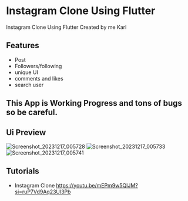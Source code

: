 # Instagram Clone Using Flutter

Instagram Clone Using Flutter
Created by me Karl

## Features
- Post
- Followers/following
- unique UI
- comments and likes
- search user

## This App is Working Progress and tons of bugs so be careful.

## Ui Preview
![Screenshot_20231217_005728](https://github.com/karlmacas29/igclone-flutter/assets/83496597/87d5359a-f750-40cd-a4f0-79650641eedb)
![Screenshot_20231217_005733](https://github.com/karlmacas29/igclone-flutter/assets/83496597/aa7984e5-d391-4965-9604-4629701bb848)
![Screenshot_20231217_005741](https://github.com/karlmacas29/igclone-flutter/assets/83496597/79e9cadb-f7ec-41e3-abc3-6ae045d5dbf5)


## Tutorials
- Instagram Clone
https://youtu.be/mEPm9w5QlJM?si=ruP7Vd9Aq23Ul3Pb
